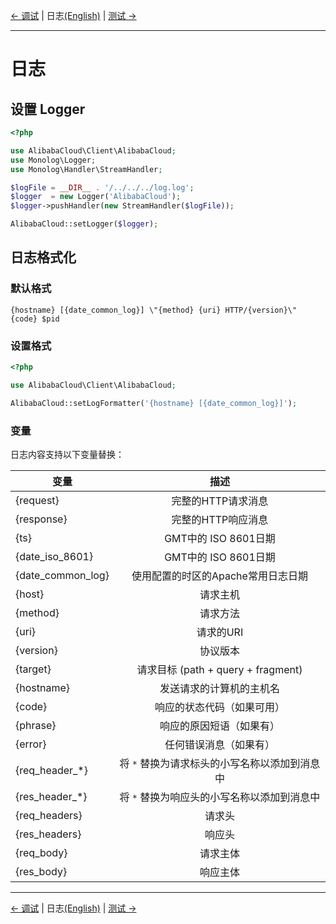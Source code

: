 [← 调试](8-Debug-CN.md) | 日志[(English)](9-Log-EN.md) | [测试 →](10-Test-CN.md)
***

# 日志

## 设置 Logger
```php
<?php

use AlibabaCloud\Client\AlibabaCloud;
use Monolog\Logger;
use Monolog\Handler\StreamHandler;

$logFile = __DIR__ . '/../../../log.log';
$logger  = new Logger('AlibabaCloud');
$logger->pushHandler(new StreamHandler($logFile));

AlibabaCloud::setLogger($logger);
```

## 日志格式化

### 默认格式
```text
{hostname} [{date_common_log}] \"{method} {uri} HTTP/{version}\" {code} $pid
```

### 设置格式
```php
<?php

use AlibabaCloud\Client\AlibabaCloud;

AlibabaCloud::setLogFormatter('{hostname} [{date_common_log}]');
```

### 变量

日志内容支持以下变量替换：

| 变量 |   描述    |
|----------|:-------------:|
| {request}     | 完整的HTTP请求消息 |
| {response}     | 完整的HTTP响应消息 |
| {ts}     | GMT中的 ISO 8601日期 |
| {date_iso_8601}     | GMT中的 ISO 8601日期 |
| {date_common_log}     | 使用配置的时区的Apache常用日志日期 |
| {host}     | 请求主机 |
| {method}     | 请求方法 |
| {uri}     | 请求的URI |
| {version}     | 协议版本 |
| {target}     | 请求目标 (path + query + fragment) |
| {hostname}     | 发送请求的计算机的主机名 |
| {code}     | 响应的状态代码（如果可用） |
| {phrase}     | 响应的原因短语（如果有） |
| {error}     | 任何错误消息（如果有） |
| {req_header_*}     | 将 `*` 替换为请求标头的小写名称以添加到消息中 |
| {res_header_*}     | 将 `*` 替换为响应头的小写名称以添加到消息中 |
| {req_headers}     | 请求头 |
| {res_headers}     | 响应头 |
| {req_body}     | 请求主体 |
| {res_body}     | 响应主体 |

***
[← 调试](8-Debug-CN.md) | 日志[(English)](9-Log-EN.md) | [测试 →](10-Test-CN.md)
